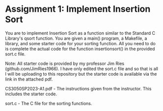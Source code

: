 # Assignment 1: Implement Insertion Sort

You are to implement Insertion Sort as a function similar to the Standard C Library's qsort function. You are given a main() program, a Makefile, a library, 
and some starter code for your sorting function. All you need to do is complete the actual code for the function insertionsort() in the provided sort.c file.

Note: All starter code is provided by my professor Jim Ries (github.com/JimRies1966). I have only edited the sort.c file and so that is all I will be uploading 
to this repository but the starter code is available via the link in the attached pdf.

CS3050SP2023-A1.pdf - The instructions given from the instructor. This includes the starter code.

sort.c - The C file for the sorting functions.
